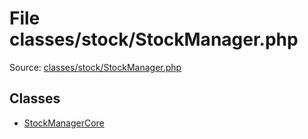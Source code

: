 File classes/stock/StockManager.php
=========

Source: [classes/stock/StockManager.php](https://github.com/PrestaShop/PrestaShop/blob/1.5.6.2/classes/stock/StockManager.php)


Classes
-------

* [StockManagerCore](class.StockManagerCore.md)

